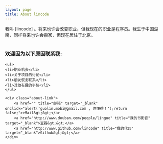 ```yaml
---
layout: page
title: About lincode
---
```


<div class="entry">
	我叫 [lincode] 。将来也许会改变职业，但我现在的职业是程序员。我生于中国湖南，同样将来也许会搬家，但现在居住于北京。
<br/>
<br/>
	<h3>欢迎因为以下原因联系我:</h3>

	<ul>
	<li>职业机会</li>
	<li>关于项目的讨论</li>
	<li>朋友恢复联系</li>
	<li>其他有趣的事情</li>
	</ul>

	<div class="about-link">
	    <a href="" title="邮箱" target="_blank" onclick="alert('guolin.mobi@gmail.com , 你懂得！');return false;">eMail&gt;&gt;</a>
	    <a href="http://www.douban.com/people/linguo" title="我的书影音" target="_blank">豆瓣&gt;&gt;</a>
	    <a href="http://www.github.com/lincode" title="我的代码" target="_blank">Github&gt;&gt;</a>
	</div>
</div>

[lincode]: http://www.guo-lin.com "lincode"

